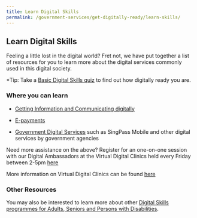 ```yaml
---
title: Learn Digital Skills 
permalink: /government-services/get-digitally-ready/learn-skills/
---
```


## Learn Digital Skills

Feeling a little lost in the digital world? Fret not, we have put together a list of resources for you to learn more about the digital services commonly used in this digital society.

*Tip: Take a [Basic Digital Skills quiz](https://confirmation.gevme.com/BDS_Quiz/landing/) to find out how digitally ready you are.

### Where you can learn 

- [Getting Information and Communicating digitally](https://imsilver.imda.gov.sg/learn-digital-skills/learn-online/e-communications-bds/)

- [E-payments](https://imsilver.imda.gov.sg/learn-digital-skills/learn-online/digital-transactions-bds/)

- [Government Digital Services](https://imsilver.imda.gov.sg/learn-digital-skills/learn-online/government-digital-services-bds/) such as SingPass Mobile and other digital services by government agencies

Need more assistance on the above? Register for an one-on-one session with our Digital Ambassadors at the Virtual Digital Clinics held every Friday between 2-5pm [here](https://outlook.office365.com/owa/calendar/VirtualDigitalClinic@imsilver.imda.gov.sg/bookings/)

More information on Virtual Digital Clinics can be found [here](https://imsilver.imda.gov.sg/get-one-on-one-assistance/virtual-digital-clinics/)


### Other Resources

You may also be interested to learn more about other [Digital Skills programmes for Adults, Seniors and Persons with Disabilities](https://www.imda.gov.sg/for-community/digital-readiness/Digital-Skills-for-Adults-Seniors-and-Persons-with-Disabilities).
